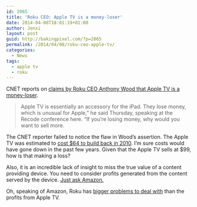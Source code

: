 ```yaml
---
id: 2065
title: 'Roku CEO: Apple TV is a money-loser'
date: 2014-04-08T18:01:19+01:00
author: Jenxi
layout: post
guid: http://bakingpixel.com/?p=2065
permalink: /2014/04/08/roku-ceo-apple-tv/
categories:
  - News
tags:
  - apple tv
  - roku
---
```

CNET reports on [claims by Roku CEO Anthony Wood that Apple TV is a money-loser](http://www.cnet.com/news/roku-ceo-apple-tv-is-a-money-loser/).

> Apple TV is essentially an accessory for the iPad. They lose money, which is unusual for Apple,&#8221; he said Thursday, speaking at the Recode conference here. &#8220;If you&#8217;re losing money, why would you want to sell more. 

The CNET reporter failed to notice the flaw in Wood’s assertion. The Apple TV was estimated to [cost $64 to build back in 2010](http://www.computerworld.com/s/article/9189541/_Margin_challenged_Apple_TV_costs_64_to_build). I’m sure costs would have gone down in the past few years. Given that the Apple TV sells at $99, how is that making a loss?

Also, it is an incredible lack of insight to miss the true value of a content providing device. You need to consider profits generated from the content served by the device. [Just ask Amazon.](http://www.forbes.com/sites/timworstall/2012/10/12/amazon-makes-no-hardware-margins-on-the-kindle/)

Oh, speaking of Amazon, Roku has [bigger problems to deal with](http://www.amazon.com/gp/product/B00CX5P8FC/) than the profits from Apple TV.